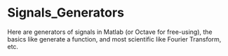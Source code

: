 # Signals_Generators
Here are generators of signals in Matlab (or Octave for free-using), the basics like generate a function, and most scientific like Fourier Transform, etc. 
